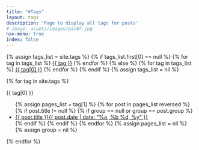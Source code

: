 ```yaml
---
title: "#Tags"
layout: tags
description: 'Page to display all tags for posts'
# image: assets/images/pic07.jpg
nav-menu: true
index: false
---
```

<!-- 
---
layout: minimal
title: "#Tags"
permalink: /tags/index.html
description: "Procure por sua #tag favorita."
--- -->

<div class="tags">
{% assign tags_list = site.tags %}
  {% if tags_list.first[0] == null %}
    {% for tag in tags_list %}
        <a href="#{{ tag | slugify }}">{{ tag }}</a>
    {% endfor %}
  {% else %}
    {% for tag in tags_list %}
        <a href="#{{ tag[0] | slugify }}">{{ tag[0] }}</a>
    {% endfor %}
  {% endif %}
{% assign tags_list = nil %}
</div>

{% for tag in site.tags  %}
<div id="{{ tag[0] | slugify }}">
    <span class="tag-title">{{ tag[0] }}</span>
    <ul class="post-list">
        {% assign pages_list = tag[1] %}
        {% for post in pages_list reversed %}
            {% if post.title != null %}
            {% if group == null or group == post.group %}
            <li><a href="{{ site.url }}{{ post.url }}">{{ post.title }}<span class="entry-date"><time datetime="{{ post.date | date_to_xmlschema }}" itemprop="datePublished">{{ post.date | date: "%a, %b %d, %y" }}</time></span></a></li>
            {% endif %}
            {% endif %}
        {% endfor %}
        {% assign pages_list = nil %}
        {% assign group = nil %}
    </ul>
</div>
{% endfor %}
